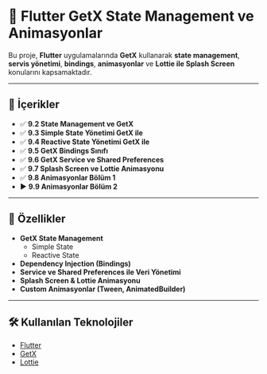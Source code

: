 # 📱 Flutter GetX State Management ve Animasyonlar

Bu proje, **Flutter** uygulamalarında **GetX** kullanarak **state management**, **servis yönetimi**, **bindings**, **animasyonlar** ve **Lottie ile Splash Screen** konularını kapsamaktadır.

---

## 📂 İçerikler

- ✅ **9.2 State Management ve GetX**
- ✅ **9.3 Simple State Yönetimi GetX ile**
- ✅ **9.4 Reactive State Yönetimi GetX ile**
- ✅ **9.5 GetX Bindings Sınıfı**
- ✅ **9.6 GetX Service ve Shared Preferences**
- ✅ **9.7 Splash Screen ve Lottie Animasyonu**
- ✅ **9.8 Animasyonlar Bölüm 1**
- ▶️ **9.9 Animasyonlar Bölüm 2**

---

## 🚀 Özellikler

- **GetX State Management**
  - Simple State
  - Reactive State
- **Dependency Injection (Bindings)**
- **Service ve Shared Preferences ile Veri Yönetimi**
- **Splash Screen & Lottie Animasyonu**
- **Custom Animasyonlar (Tween, AnimatedBuilder)**

---

## 🛠 Kullanılan Teknolojiler

- [Flutter](https://flutter.dev)
- [GetX](https://pub.dev/packages/get)
- [Lottie](https://pub.dev/packages/lottie)

